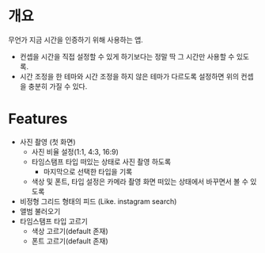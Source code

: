 # 개요

무언가 지금 시간을 인증하기 위해 사용하는 앱.

- 컨셉을 시간을 직접 설정할 수 있게 하기보다는 정말 딱 그 시간만 사용할 수 있도록.
- 시간 조정을 한 테마와 시간 조정을 하지 않은 테마가 다르도록 설정하면 위의 컨셉을 충분히 가질 수 있다.

# Features

- 사진 촬영 (첫 화면)
    - 사진 비율 설정(1:1, 4:3, 16:9)
    - 타임스탬프 타입 떠있는 상태로 사진 촬영 하도록
	    - 마지막으로 선택한 타입을 기록
    - 색상 및 폰트, 타입 설정은 카메라 촬영 화면 떠있는 상태에서 바꾸면서 볼 수 있도록
- 비정형 그리드 형태의 피드 (Like. instagram search) 
- 앨범 불러오기
- 타임스탬프 타입 고르기
    - 색상 고르기(default 존재)
    - 폰트 고르기(default 존재)